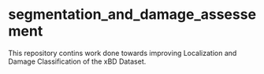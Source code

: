 # segmentation_and_damage_assessement
This repository contins work done towards improving Localization and Damage Classification of the xBD Dataset.
